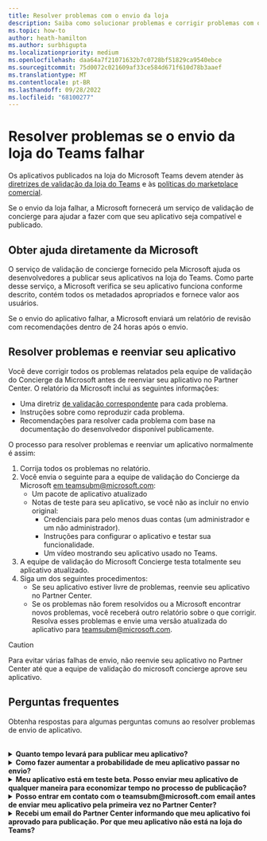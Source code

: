 ```yaml
---
title: Resolver problemas com o envio da loja
description: Saiba como solucionar problemas e corrigir problemas com o envio da loja do Microsoft Teams. Obtenha ajuda diretamente da Microsoft, resolva problemas e reenvie seu aplicativo.
ms.topic: how-to
author: heath-hamilton
ms.author: surbhigupta
ms.localizationpriority: medium
ms.openlocfilehash: daa64a7f21071632b7c0728bf51829ca9540ebce
ms.sourcegitcommit: 75d0072c021609af33ce584d671f610d78b3aaef
ms.translationtype: MT
ms.contentlocale: pt-BR
ms.lasthandoff: 09/28/2022
ms.locfileid: "68100277"
---
```

# <a name="resolve-issues-if-your-teams-store-submission-fails"></a>Resolver problemas se o envio da loja do Teams falhar

Os aplicativos publicados na loja do Microsoft Teams devem atender às [diretrizes de validação da loja do Teams](~/concepts/deploy-and-publish/appsource/prepare/teams-store-validation-guidelines.md) e às [políticas do marketplace comercial](/legal/marketplace/certification-policies).

Se o envio da loja falhar, a Microsoft fornecerá um serviço de validação de concierge para ajudar a fazer com que seu aplicativo seja compatível e publicado.

## <a name="get-help-directly-from-microsoft"></a>Obter ajuda diretamente da Microsoft

O serviço de validação de concierge fornecido pela Microsoft ajuda os desenvolvedores a publicar seus aplicativos na loja do Teams. Como parte desse serviço, a Microsoft verifica se seu aplicativo funciona conforme descrito, contém todos os metadados apropriados e fornece valor aos usuários.

Se o envio do aplicativo falhar, a Microsoft enviará um relatório de revisão com recomendações dentro de 24 horas após o envio.

## <a name="resolve-issues-and-resubmit-your-app"></a>Resolver problemas e reenviar seu aplicativo

Você deve corrigir todos os problemas relatados pela equipe de validação do Concierge da Microsoft antes de reenviar seu aplicativo no Partner Center. O relatório da Microsoft inclui as seguintes informações:

* Uma diretriz [de validação correspondente](~/concepts/deploy-and-publish/appsource/prepare/teams-store-validation-guidelines.md) para cada problema.
* Instruções sobre como reproduzir cada problema.
* Recomendações para resolver cada problema com base na documentação do desenvolvedor disponível publicamente.

O processo para resolver problemas e reenviar um aplicativo normalmente é assim:

1. Corrija todos os problemas no relatório.
1. Você envia o seguinte para a equipe de validação do Concierge da Microsoft <a href="mailto:teamsubm@microsoft.com">em teamsubm@microsoft.com</a>:
   * Um pacote de aplicativo atualizado
   * Notas de teste para seu aplicativo, se você não as incluir no envio original:
      * Credenciais para pelo menos duas contas (um administrador e um não administrador).
      * Instruções para configurar o aplicativo e testar sua funcionalidade.
      * Um vídeo mostrando seu aplicativo usado no Teams.
1. A equipe de validação do Microsoft Concierge testa totalmente seu aplicativo atualizado.
1. Siga um dos seguintes procedimentos:
   * Se seu aplicativo estiver livre de problemas, reenvie seu aplicativo no Partner Center.
   * Se os problemas não forem resolvidos ou a Microsoft encontrar novos problemas, você receberá outro relatório sobre o que corrigir. Resolva esses problemas e envie uma versão atualizada do aplicativo para <a href="mailto:teamsubm@microsoft.com">teamsubm@microsoft.com</a>.

> [!CAUTION]
> Para evitar várias falhas de envio, não reenvie seu aplicativo no Partner Center até que a equipe de validação do microsoft concierge aprove seu aplicativo.

## <a name="faq"></a>Perguntas frequentes

Obtenha respostas para algumas perguntas comuns ao resolver problemas de envio de aplicativo.

<br>

<details>

<summary><b>Quanto tempo levará para publicar meu aplicativo?</b></summary>

Se o envio da loja não tiver problemas, seu aplicativo será publicado dentro de 1 a 2 dias úteis. Se o aplicativo falhar, uma equipe da Microsoft fornecerá recomendações para corrigir os problemas. Depois de fazer essas correções e reenviar um aplicativo atualizado para essa equipe, você será notificado em 24 horas se seu aplicativo estiver pronto para publicar ou ainda precisar de mais trabalho.

<br>

</details>

<details>

<summary><b>Como fazer aumentar a probabilidade de meu aplicativo passar no envio?</b></summary>

Fazer o seguinte pode levar a um envio bem-sucedido:

1. Desenvolva seu aplicativo com base nas [diretrizes de design do Teams](~/concepts/design/design-teams-app-overview.md).
1. Verifique se seu aplicativo segue as diretrizes de validação da [loja do Teams e](~/concepts/deploy-and-publish/appsource/prepare/teams-store-validation-guidelines.md) as [políticas de certificação do marketplace comercial da Microsoft](/legal/marketplace/certification-policies).
1. Teste o pacote do aplicativo com a ferramenta [de validação de aplicativo do Microsoft Teams](https://dev.teams.microsoft.com/appvalidation.html).
1. [Prepare o envio da loja do Teams](~/concepts/deploy-and-publish/appsource/prepare/submission-checklist.md).

<br>

</details>

<details>

<summary><b>Meu aplicativo está em teste beta. Posso enviar meu aplicativo de qualquer maneira para economizar tempo no processo de publicação?</b></summary>

Não. A Microsoft valida apenas aplicativos prontos para produção.

<br>

</details>

<details>

<summary><b>Posso entrar em contato com o teamsubm@microsoft.com email antes de enviar meu aplicativo pela primeira vez no Partner Center?</b></summary>

Não. A Microsoft não começa a validar seu aplicativo até que você envie seu aplicativo pela primeira vez no Partner Center.

<br>

</details>

<details>

<summary><b>Recebi um email do Partner Center informando que meu aplicativo foi aprovado para publicação. Por que meu aplicativo não está na loja do Teams?</b></summary>

Depois que seu aplicativo é aprovado, a publicação geralmente leva de 1 a 2 dias úteis, dependendo dos recursos do aplicativo.Se seu aplicativo não tiver sido publicado após dois dias úteis, entre em contato <a href="mailto:teamsubm@microsoft.com">com teamsubm@microsoft.com</a>.

<br>

</details>
